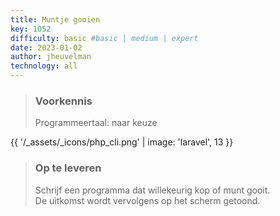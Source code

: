 ```yaml
---
title: Muntje gooien
key: 1052
difficulty: basic #basic | medium | expert
date: 2023-01-02
author: jheuvelman
technology: all
---
```


> ### Voorkennis
> Programmeertaal: naar keuze

{{ '/_assets/_icons/php_cli.png'  | image: 'laravel', 13 }}

> ### Op te leveren
> Schrijf een programma dat willekeurig kop of munt gooit.  
> De uitkomst wordt vervolgens op het scherm getoond.
